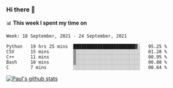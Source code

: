 ### Hi there 👋

📊 **This week I spent my time on**
<!--START_SECTION:waka-->
```text
Week: 18 September, 2021 - 24 September, 2021

Python   19 hrs 25 mins  ███████████████████████▓░   95.25 % 
CSV      15 mins         ▒░░░░░░░░░░░░░░░░░░░░░░░░   01.28 % 
C++      11 mins         ▒░░░░░░░░░░░░░░░░░░░░░░░░   00.95 % 
Bash     10 mins         ▒░░░░░░░░░░░░░░░░░░░░░░░░   00.88 % 
C        7 mins          ░░░░░░░░░░░░░░░░░░░░░░░░░   00.64 % 
```
<!--END_SECTION:waka-->


[![Paul's github stats](https://github-readme-stats.vercel.app/api?username=mickeyouyou&theme=dracula&show_icons=true)](https://github.com/anuraghazra/github-readme-stats)
